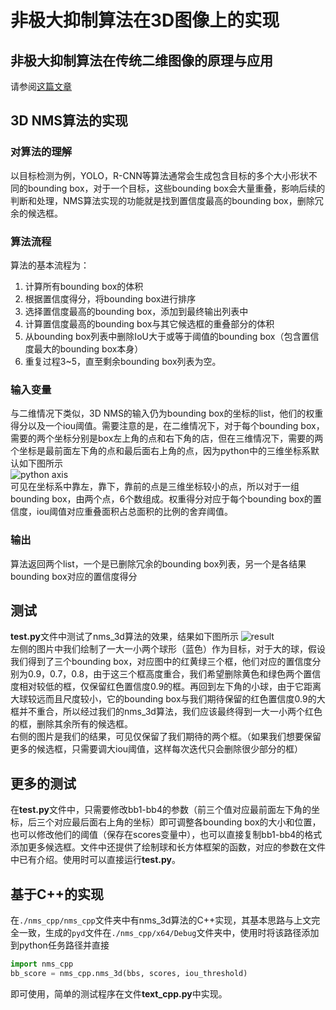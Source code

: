 # 非极大抑制算法在3D图像上的实现
## 非极大抑制算法在传统二维图像的原理与应用
请参阅[这篇文章](https://www.jianshu.com/p/742bbcba2794)
## 3D NMS算法的实现
### 对算法的理解
以目标检测为例，YOLO，R-CNN等算法通常会生成包含目标的多个大小形状不同的bounding box，对于一个目标，这些bounding box会大量重叠，影响后续的判断和处理，NMS算法实现的功能就是找到置信度最高的bounding box，删除冗余的候选框。
### 算法流程
算法的基本流程为：</br>
1. 计算所有bounding box的体积</br>
2. 根据置信度得分，将bounding box进行排序</br>
3. 选择置信度最高的bounding box，添加到最终输出列表中</br>
4. 计算置信度最高的bounding box与其它候选框的重叠部分的体积</br>
5. 从bounding box列表中删除IoU大于或等于阈值的bounding box（包含置信度最大的bounding box本身）</br>
6. 重复过程3~5，直至剩余bounding box列表为空。
### 输入变量
与二维情况下类似，3D NMS的输入仍为bounding box的坐标的list，他们的权重得分以及一个iou阈值。需要注意的是，在二维情况下，对于每个bounding box，需要的两个坐标分别是box左上角的点和右下角的店，但在三维情况下，需要的两个坐标是最前面左下角的点和最后面右上角的点，因为python中的三维坐标系默认如下图所示 </br>
![python axis](https://i.ibb.co/VYMGfnP/python-axis.png) </br>
可见在坐标系中靠左，靠下，靠前的点是三维坐标较小的点，所以对于一组bounding box，由两个点，6个数组成。权重得分对应于每个bounding box的置信度，iou阈值对应重叠面积占总面积的比例的舍弃阈值。</br>
### 输出
算法返回两个list，一个是已删除冗余的bounding box列表，另一个是各结果bounding box对应的置信度得分
## 测试
**test.py**文件中测试了nms_3d算法的效果，结果如下图所示
![result](https://i.ibb.co/Trz6cCf/result.png)</br>
左侧的图片中我们绘制了一大一小两个球形（蓝色）作为目标，对于大的球，假设我们得到了三个bounding box，对应图中的红黄绿三个框，他们对应的置信度分别为0.9，0.7，0.8，由于这三个框高度重合，我们希望删除黄色和绿色两个置信度相对较低的框，仅保留红色置信度0.9的框。再回到左下角的小球，由于它距离大球较远而且尺度较小，它的bounding box与我们期待保留的红色置信度0.9的大框并不重合，所以经过我们的nms_3d算法，我们应该最终得到一大一小两个红色的框，删除其余所有的候选框。</br>
右侧的图片是我们的结果，可见仅保留了我们期待的两个框。（如果我们想要保留更多的候选框，只需要调大iou阈值，这样每次迭代只会删除很少部分的框）
## 更多的测试
在**test.py**文件中，只需要修改bb1-bb4的参数（前三个值对应最前面左下角的坐标，后三个对应最后面右上角的坐标）即可调整各bounding box的大小和位置，也可以修改他们的阈值（保存在scores变量中），也可以直接复制bb1-bb4的格式添加更多候选框。文件中还提供了绘制球和长方体框架的函数，对应的参数在文件中已有介绍。使用时可以直接运行**test.py**。
## 基于C++的实现
在`./nms_cpp/nms_cpp`文件夹中有nms_3d算法的C++实现，其基本思路与上文完全一致，生成的`pyd`文件在`./nms_cpp/x64/Debug`文件夹中，使用时将该路径添加到python任务路径并直接
```python
import nms_cpp
bb_score = nms_cpp.nms_3d(bbs, scores, iou_threshold)
```
即可使用，简单的测试程序在文件**text_cpp.py**中实现。
